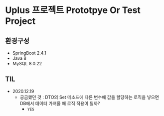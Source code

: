 # Uplus 프로젝트 Prototpye Or Test Project


## 환경구성
- SpringBoot 2.4.1
- Java 8
- MySQL 8.0.22


## TIL
- 2020.12.19
    + 궁금했던 것 : DTO의 Set 메소드에 다른 변수에 값을 할당하는 로직을 넣으면 DB에서 데이터 가져올 때 로직 적용이 될까?
        * `YES`

     